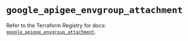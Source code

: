 # `google_apigee_envgroup_attachment`

Refer to the Terraform Registry for docs: [`google_apigee_envgroup_attachment`](https://registry.terraform.io/providers/drfaust92/google/4.16.4/docs/resources/apigee_envgroup_attachment).
